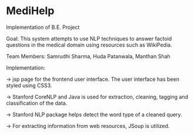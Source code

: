 # MediHelp
Implementation of B.E. Project

Goal: This system attempts to use NLP techniques to answer factoid questions in the medical domain using resources such as WikiPedia.

Team Members: Samrudhi Sharma, Huda Patanwala, Manthan Shah

Implementation: 

-> jsp page for the frontend user interface. The user interface has been styled using CSS3.

-> Stanford CoreNLP and Java is used for extraction, cleaning, tagging and classification of the data.

-> Stanford NLP package helps detect the word type of a cleaned query. 

-> For extracting information from web resources, JSoup is utilized. 


